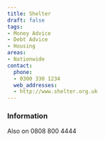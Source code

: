 ```yaml
---
title: Shelter
draft: false
tags:
- Money Advice
- Debt Advice
- Housing
areas:
- Nationwide
contact:
  phone:
  - 0300 330 1234
  web_addresses:
  - http://www.shelter.org.uk
---
```


### Information
Also on 0808 800 4444

